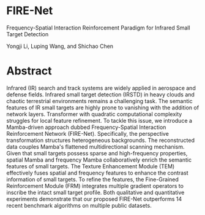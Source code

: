 # FIRE-Net
Frequency-Spatial Interaction Reinforcement Paradigm for Infrared Small Target Detection

Yongji Li, Luping Wang, and Shichao Chen

# Abstract
Infrared (IR) search and track systems are widely applied in aerospace and defense fields. Infrared small target detection (IRSTD) in heavy clouds and chaotic terrestrial environments remains a challenging task. The semantic features of IR small targets are highly prone to vanishing with the addition of network layers. Transformer with quadratic computational complexity struggles for local feature refinement. To tackle this issue, we introduce a Mamba-driven approach dubbed Frequency-Spatial Interaction Reinforcement Network (FIRE-Net). Specifically, the perspective transformation structures heterogeneous backgrounds. The reconstructed data couples Mamba's flattened multidirectional scanning mechanism. Given that small targets possess sparse and high-frequency properties, spatial Mamba and frequency Mamba collaboratively enrich the semantic features of small targets. The Texture Enhancement Module (TEM) effectively fuses spatial and frequency features to enhance the contrast information of small targets. To refine the features, the Fine-Grained Reinforcement Module (FRM) integrates multiple gradient operators to inscribe the intact small target profile. Both qualitative and quantitative experiments demonstrate that our proposed FIRE-Net outperforms 14 recent benchmark algorithms on multiple public datasets.









 
